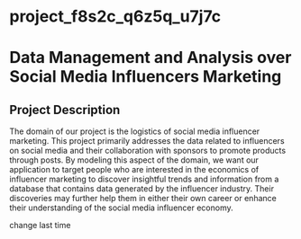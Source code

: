 # project_f8s2c_q6z5q_u7j7c 
# Data Management and Analysis over Social Media Influencers Marketing

## Project Description
The domain of our project is the logistics of social media influencer marketing. This project primarily addresses the data related to influencers on social media and their collaboration with sponsors to promote products through posts. By modeling this aspect of the domain, we want our application to target people who are interested in the economics of influencer marketing to discover insightful trends and information from a database that contains data generated by the influencer industry. Their discoveries may further help them in either their own career or enhance their understanding of the social media influencer economy.

change last time